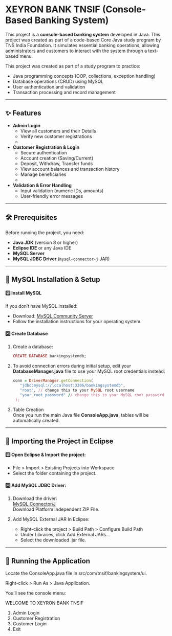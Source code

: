 
# XEYRON BANK TNSIF (Console-Based Banking System)

This project is a **console-based banking system** developed in Java. This project was created as part of a code-based Core Java study program by TNS India Foundation. It simulates essential banking operations, allowing administrators and customers to interact with the system through a text-based menu.


This project was created as part of a study program to practice:

- Java programming concepts (OOP, collections, exception handling)
- Database operations (CRUD) using MySQL
- User authentication and validation
- Transaction processing and record management


---


## ✨ Features

- **Admin Login**
  - View all customers and their Details
  - Verify new customer registrations
  - 
- **Customer Registration & Login**
  - Secure authentication
  - Account creation (Saving/Current)
  - Deposit, Withdraw, Transfer funds
  - View account balances and transaction history
  - Manage beneficiaries
  - 
- **Validation & Error Handling**
  - Input validation (numeric IDs, amounts)
  - User-friendly error messages


---


## 🛠️ Prerequisites

Before running the project, you need:

- **Java JDK** (version 8 or higher)
- **Eclipse IDE** or any Java IDE
- **MySQL Server**
- **MySQL JDBC Driver** (`mysql-connector-j` JAR)


---


## 🐬 MySQL Installation & Setup

#### 1️⃣ Install MySQL

If you don’t have MySQL installed:

- Download: [MySQL Community Server](https://dev.mysql.com/downloads/mysql/)
- Follow the installation instructions for your operating system.

#### 2️⃣ Create Database

1. Create a database:
   ```ruby
   CREATE DATABASE bankingsystemdb;
   ```

3. To avoid connection errors during initial setup, edit your **DatabaseManager.java** file to use your MySQL root credentials instead:
   ```ruby
   conn = DriverManager.getConnection(
      "jdbc:mysql://localhost:3306/bankingsystemdb",
      "root", // change this to your MySQL root username
      "your_root_password" // change this to your MySQL root password
    );
   ```

4. Table Creation<br />
    Once you run the main Java file **ConsoleApp.java**, tables will be automatically created.

---

## 🧩 Importing the Project in Eclipse

#### 1️⃣ Open Eclipse & Import the project:

- File > Import > Existing Projects into Workspace
- Select the folder containing the project.


#### 2️⃣ Add MySQL JDBC Driver:

1. Download the driver: <br />
    [MySQL Connector/J](https://dev.mysql.com/downloads/connector/j/) <br />
    Download Platform Independent ZIP File.
  
3. Add MySQL External JAR In Eclipse:  
   - Right-click the project > Build Path > Configure Build Path
   - Under Libraries, click Add External JARs...
   - Select the downloaded .jar file.

---

## 🏃 Running the Application

Locate the ConsoleApp.java file in src/com/tnsif/bankingsystem/ui.

Right-click > Run As > Java Application.

You’ll see the console menu:


WELCOME TO XEYRON BANK TNSIF
1. Admin Login
2. Customer Registration
3. Customer Login
4. Exit
